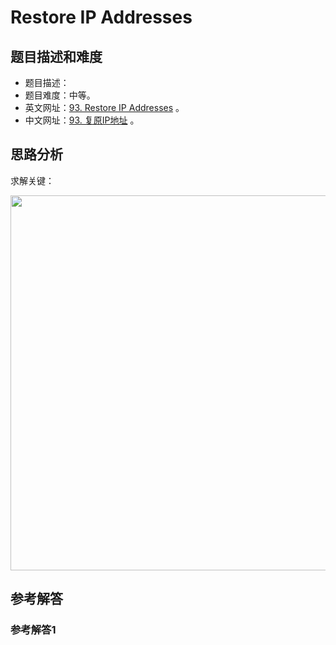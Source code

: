 # Restore IP Addresses

## 题目描述和难度
+ 题目描述：
+ 题目难度：中等。
+ 英文网址：[93. Restore IP Addresses](https://leetcode.com/problems/restore-ip-addresses/description/)  。
+ 中文网址：[93. 复原IP地址](https://leetcode-cn.com/problems/restore-ip-addresses/description/)  。
## 思路分析
求解关键：

<img src="https://liweiwei1419.github.io/images/leetcode-solution/" width="600">

## 参考解答
### 参考解答1

```java

```